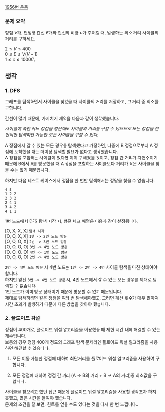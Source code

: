 [1956번 운동](https://www.acmicpc.net/problem/1956)

### 문제 요약

정점 $V$개, 단방향 간선 $E$개와 간선의 비용 $c$가 주어질 때, 발생하는 최소 거리 사이클의 거리를 구하세요.

$2 ≤ V ≤ 400$\
$0 ≤ E ≤ V(V-1)$\
$1 ≤ c ≤ 10000$\

## 생각

### 1. DFS

그래프를 탐색하면서 사이클을 찾았을 때 사이클의 거리를 저장하고, 그 거리 중 최소를 구합니다.

간선이 많기 때문에, 가지치기 제약을 다음과 같이 생각했습니다.

_사이클에 속한 어느 정점을 방문해도 사이클의 거리를 구할 수 있으므로 모든 정점을 한번씩만 탐색하면 가능한 모든 사이클을 구할 수 있다._

A 정점에서 갈 수 있는 모든 경우를 탐색했다고 가정하면, 나중에 B 정점으로부터 A 정점에 도착했을 때는 더이상 탐색할 필요가 없다고 생각했습니다.\
A 정점을 포함하는 사이클이 있다면 이미 구해졌을 것이고, 정점 간 거리가 자연수이기 때문에 B에서 A를 방문했을 때 A 정점을 포함하는 사이클보다 거리가 작은 사이클을 찾을
수는 없기 때문입니다.

하지만 다음 테스트 케이스에서 정점을 한 번만 탐색해서는 정답을 찾을 수 없습니다.

```
4 5
1 2 2
2 3 2
2 4 1
3 4 2
4 1 1
```

1번 노드에서 DFS 탐색 시작 시, 방문 체크 배열은 다음과 같이 설정됩니다.

[O, X, X, X] `탐색 시작`\
[O, O, X, X] `1번 -> 2번 노드 방문`\
[O, O, O, X] `2번 -> 3번 노드 방문`\
[O, O, O, O] `3번 -> 4번 노드 방문`\
[O, O, O, O] `4번 -> 1번 노드 방문`\
[O, O, O, O] `2번 -> 4번 노드 방문`

`2번 -> 4번 노드 방문` 시 4번 노드는 `1번 -> 2번 -> 4번` 사이클 탐색을 마친 상태여야 합니다.\
하지만 앞선 `3번 -> 4번 노드 방문` 시, 4번 노드에서 갈 수 있는 모든 경우를 제대로 탐색할 수 없습니다.\
1번 노드가 이미 방문 상태이기 때문에 방문할 수 없기 때문입니다.\
제대로 탐색하려면 같은 정점을 여러 번 탐색해야했고, 그러면 계산 횟수가 매우 많아져 시간 초과가 발생하기 때문에 다른 방법을 찾아야 했습니다.

### 2. 플로이드 워셜

정점이 400개로, 플로이드 워셜 알고리즘을 이용했을 때 제한 시간 내에 해결할 수 있는 개수입니다. \
보통의 경우 정점 400개 정도의 그래프 탐색 문제라면 플로이드 워셜 알고리즘을 사용하면 해결할 수 있습니다.

1. 모든 이동 가능한 정점에 대하여 최단거리를 플로이드 워셜 알고리즘을 사용하여 구합니다.

2. 모든 정점에 대하여 정점 간 거리 (A -> B의 거리 + B -> A의 거리)중 최소값을 구합니다.

사이클을 찾으려고 했던 접근 때문에 플로이드 워셜 알고리즘을 사용할 생각조차 하지 못했고, 많은 시간을 들여야 했습니다.\
문제의 조건을 잘 보면, 힌트를 얻을 수도 있다는 것을 다시 한 번 느낍니다..
